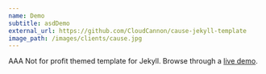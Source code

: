 ```yaml
---
name: Demo
subtitle: asdDemo
external_url: https://github.com/CloudCannon/cause-jekyll-template
image_path: /images/clients/cause.jpg
---
```


AAA
Not for profit themed template for Jekyll. Browse through a [live demo](#TODO).